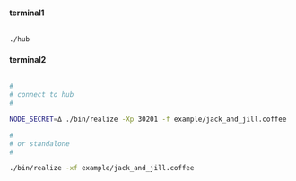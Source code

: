 #### terminal1

```bash

./hub

```

#### terminal2

```bash

#
# connect to hub
# 

NODE_SECRET=∆ ./bin/realize -Xp 30201 -f example/jack_and_jill.coffee

#
# or standalone
#

./bin/realize -xf example/jack_and_jill.coffee

```

